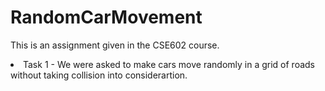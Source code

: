 # RandomCarMovement
This is an assignment given in the CSE602 course.
<li> Task 1 - We were asked to make cars move randomly in a grid of roads without taking collision into considerartion.
